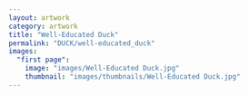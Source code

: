 ```yaml
---
layout: artwork
category: artwork
title: "Well-Educated Duck"
permalink: "DUCK/well-educated_duck"
images:
  "first page":
    image: "images/Well-Educated Duck.jpg"
    thumbnail: "images/thumbnails/Well-Educated Duck.jpg"
---
```

